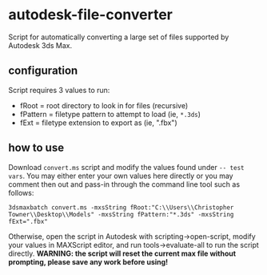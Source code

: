 # autodesk-file-converter
Script for automatically converting a large set of files supported by Autodesk 3ds Max.

## configuration
Script requires 3 values to run:
* fRoot = root directory to look in for files (recursive)
* fPattern = filetype pattern to attempt to load (ie, `*.3ds`)
* fExt = filetype extension to export as (ie, ".fbx")

## how to use
Download `convert.ms` script and modify the values found under `-- test vars`. You may either enter your own values here directly or you may comment then out and pass-in through the command line tool such as follows:

`3dsmaxbatch convert.ms -mxsString fRoot:"C:\\Users\\Christopher Towner\\Desktop\\Models" -mxsString fPattern:"*.3ds" -mxsString fExt=".fbx"`

Otherwise, open the script in Autodesk with scripting->open-script, modify your values in MAXScript editor, and run tools->evaluate-all to run the script directly. **WARNING: the script will reset the current max file without prompting, please save any work before using!**
